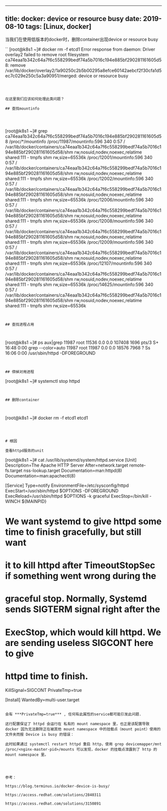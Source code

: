 
---
title: docker: device or resource busy
date: 2019-08-10
tags: [Linux, docker]
---

当我们在使用低版本的docker时，删除container出现device or resource busy

``
[root@k8s1 ~]# docker rm -f etcd1
Error response from daemon: Driver overlay2 failed to remove root filesystem ca74eaa1b342c64a7f6c558299bedf74a5b7016c194e885bf290281161605d58: remove /var/lib/docker/overlay2/1a90250c2b5b00295a8efce60142aebcf2f30cfa1d5ec7c029e250c5a3a90951/merged: device or resource busy
```



在这里我们应该如何处理此类问题？

## 查找mountinfo




```
[root@k8s1 ~]# grep ca74eaa1b342c64a7f6c558299bedf74a5b7016c194e885bf290281161605d58 /proc/*/mountinfo
/proc/11987/mountinfo:596 340 0:57 / /var/lib/docker/containers/ca74eaa1b342c64a7f6c558299bedf74a5b7016c194e885bf290281161605d58/shm rw,nosuid,nodev,noexec,relatime shared:111 - tmpfs shm rw,size=65536k
/proc/12001/mountinfo:596 340 0:57 / /var/lib/docker/containers/ca74eaa1b342c64a7f6c558299bedf74a5b7016c194e885bf290281161605d58/shm rw,nosuid,nodev,noexec,relatime shared:111 - tmpfs shm rw,size=65536k
/proc/12002/mountinfo:596 340 0:57 / /var/lib/docker/containers/ca74eaa1b342c64a7f6c558299bedf74a5b7016c194e885bf290281161605d58/shm rw,nosuid,nodev,noexec,relatime shared:111 - tmpfs shm rw,size=65536k
/proc/12006/mountinfo:596 340 0:57 / /var/lib/docker/containers/ca74eaa1b342c64a7f6c558299bedf74a5b7016c194e885bf290281161605d58/shm rw,nosuid,nodev,noexec,relatime shared:111 - tmpfs shm rw,size=65536k
/proc/12008/mountinfo:596 340 0:57 / /var/lib/docker/containers/ca74eaa1b342c64a7f6c558299bedf74a5b7016c194e885bf290281161605d58/shm rw,nosuid,nodev,noexec,relatime shared:111 - tmpfs shm rw,size=65536k
/proc/12009/mountinfo:596 340 0:57 / /var/lib/docker/containers/ca74eaa1b342c64a7f6c558299bedf74a5b7016c194e885bf290281161605d58/shm rw,nosuid,nodev,noexec,relatime shared:111 - tmpfs shm rw,size=65536k
/proc/12107/mountinfo:596 340 0:57 / /var/lib/docker/containers/ca74eaa1b342c64a7f6c558299bedf74a5b7016c194e885bf290281161605d58/shm rw,nosuid,nodev,noexec,relatime shared:111 - tmpfs shm rw,size=65536k
/proc/14625/mountinfo:596 340 0:57 / /var/lib/docker/containers/ca74eaa1b342c64a7f6c558299bedf74a5b7016c194e885bf290281161605d58/shm rw,nosuid,nodev,noexec,relatime shared:111 - tmpfs shm rw,size=65536k
```


## 查找进程占用



```
[root@k8s1 ~]# ps aux|grep 11987
root     11536  0.0  0.0 107408  1696 pts/3    S+   16:48   0:00 grep --color=auto 11987
root     11987  0.0  0.0  18576  7968 ?        Ss   16:06   0:00 /usr/sbin/httpd -DFOREGROUND
```


## 停掉对用进程

```
[root@k8s1 ~]# systemctl stop httpd
```


## 删除container



```
[root@k8s1 ~]# docker rm -f etcd1
etcd1
```



# 根因

查看httpd服务的unit
```
[root@k8s1 ~]# cat /usr/lib/systemd/system/httpd.service 
[Unit]
Description=The Apache HTTP Server
After=network.target remote-fs.target nss-lookup.target
Documentation=man:httpd(8)
Documentation=man:apachectl(8)

[Service]
Type=notify
EnvironmentFile=/etc/sysconfig/httpd
ExecStart=/usr/sbin/httpd $OPTIONS -DFOREGROUND
ExecReload=/usr/sbin/httpd $OPTIONS -k graceful
ExecStop=/bin/kill -WINCH ${MAINPID}
# We want systemd to give httpd some time to finish gracefully, but still want
# it to kill httpd after TimeoutStopSec if something went wrong during the
# graceful stop. Normally, Systemd sends SIGTERM signal right after the
# ExecStop, which would kill httpd. We are sending useless SIGCONT here to give
# httpd time to finish.
KillSignal=SIGCONT
PrivateTmp=true

[Install]
WantedBy=multi-user.target


```

会有 ***PrivateTmp=true*** , 任何有此属性的service都可能引发此问题.

这行配置保证了 httpd 会运行在 私有的 mount namespace 里，也正是该配置导致 docker 因为无法删除正在被其他 mount namespace 中的挂载点（mount point）使用的文件夹而报 Device is busy 的错误：

此时如果通过 systemctl restart httpd 重启 http，使用 grep devicemapper/mnt /proc/<nginx-master-pid>/mounts 可以发现，docker 的挂载点泄露到了 http 的 mount namespace 里。




参考：

https://blog.terminus.io/docker-device-is-busy/

https://access.redhat.com/solutions/2840311

https://access.redhat.com/solutions/3150891